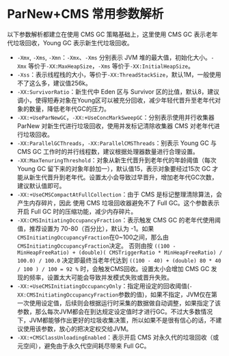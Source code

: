 # ParNew+CMS 常用参数解析

以下参数解析都建立在使用 CMS GC 策略基础上，这里使用 CMS GC 表示老年代垃圾回收，Young GC 表示新生代垃圾回收。

- `-Xmx`, `-Xms`, `-Xmn`：`-Xmx`、`-Xms` 分别表示 JVM 堆的最大值，初始化大小。`-Xmx` 等价于`-XX:MaxHeapSize`，`-Xms` 等价于`-XX:InitialHeapSize`。
- `-Xss`：表示线程栈的大小，等价于`-XX:ThreadStackSize`，默认1M，一般使用不了这么多，建议值256k。
- `-XX:SurvivorRatio`：新生代中 Eden 区与 Survivor 区的比值，默认8，建议调小，使得短寿对象在Young区可以被充分回收，减少年轻代晋升至老年代对象的数量，降低老年代GC的压力。
- `-XX:+UseParNewGC`，`-XX:+UseConcMarkSweepGC`：分别表示使用并行收集器 ParNew 对新生代进行垃圾回收，使用并发标记清除收集器 CMS 对老年代进行垃圾回收。
- `-XX:ParallelGCThreads`，`-XX:ParallelCMSThreads`：别表示 Young GC 与 CMS GC 工作时的并行线程数，建议根据处理器数量进行合理设置。
- `-XX:MaxTenuringThreshold`：对象从新生代晋升到老年代的年龄阈值（每次 Young GC 留下来的对象年龄加一），默认值15，表示对象要经过15次 GC 才能从新生代晋升到老年代。设置太小会导致过早晋升，增加老年代GC次数，建议默认值即可。
- `-XX:+UseCMSCompactAtFullCollection`：由于 CMS 是标记整理清除算法，会产生内存碎片，因此 使用 CMS 垃圾回收器避免不了 Full GC。这个参数表示开启 Full GC 时的压缩功能，减少内存碎片。
- `-XX:CMSInitiatingOccupancyFraction`：表示触发 CMS GC 的老年代使用阈值，推荐设置为 70-80（百分比），默认为 -1。如果`CMSInitiatingOccupancyFraction`在0~100之间，那么由`CMSInitiatingOccupancyFraction`决定。 否则由按 `((100 - MinHeapFreeRatio) + (double)( CMSTriggerRatio * MinHeapFreeRatio) / 100.0) / 100.0` 决定即最终当老年代达到 `((100 - 40) + (double) 80 * 40 / 100 ) / 100 = 92 %` 时，会触发CMS回收。设置太小会增加 CMS GC 发现的频率，设置太大可能会导致并发模式失败或晋升失败。
- `-XX:+UseCMSInitiatingOccupancyOnly`：指定用设定的回收阈值(`-XX:CMSInitiatingOccupancyFraction`参数的值)，如果不指定，JVM仅在第一次使用设定值，后续则会根据运行时采集的数据做自动调整，如果指定了该参数，那么每次JVM都会在到达规定设定值时才进行GC。不过大多数情况下，JVM都能够作出更好的垃圾收集决策，所以如果不是很有信心的话，不建议使用该参数，放心的把决定权交给JVM。
- `-XX:+CMSClassUnloadingEnabled`：表示开启 CMS 对永久代的垃圾回收（或元空间），避免由于永久代空间耗尽带来 Full GC。